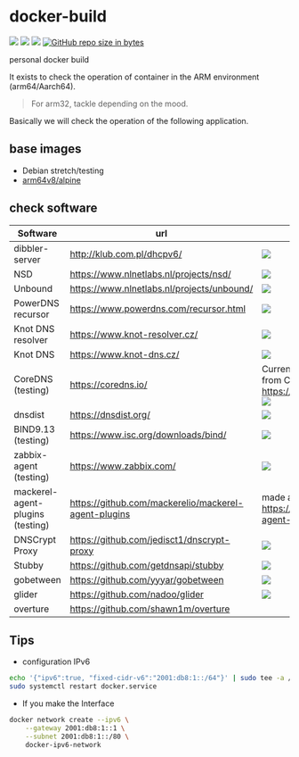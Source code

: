 # docker-build

![](https://img.shields.io/github/commit-activity/y/kometchtech/docker-build.svg?style=popout-square)
![](https://img.shields.io/github/last-commit/kometchtech/docker-build.svg?style=popout-square)
![](https://img.shields.io/github/repo-size/kometchtech/docker-build.svg?style=popout-square)
[![GitHub repo size in bytes](https://img.shields.io/github/repo-size/badges/shields.svg)](https://github.com/kometchtech/docker-build)

personal docker build

It exists to check the operation of container in the ARM environment (arm64/Aarch64).
> For arm32, tackle depending on the mood.

Basically we will check the operation of the following application.

## base images

- Debian stretch/testing
- [arm64v8/alpine](https://hub.docker.com/r/arm64v8/alpine/)

## check software

| Software                         | url                                                    | version                                                                                                                                                                                                                                                                                      |
| -------------------------------- | ------------------------------------------------------ | -------------------------------------------------------------------------------------------------------------------------------------------------------------------------------------------------------------------------------------------------------------------------------------------- |
| dibbler-server                   | <http://klub.com.pl/dhcpv6/>                           | [![](https://images.microbadger.com/badges/version/kometchtech/dibbler-server.svg)](https://microbadger.com/images/kometchtech/dibbler-server "Get your own version badge on microbadger.com")                                                                                               |
| NSD                              | <https://www.nlnetlabs.nl/projects/nsd/>               | [![](https://images.microbadger.com/badges/version/kometchtech/nsd.svg)](https://microbadger.com/images/kometchtech/nsd "Get your own version badge on microbadger.com")                                                                                                                     |
| Unbound                          | <https://www.nlnetlabs.nl/projects/unbound/>           | [![](https://images.microbadger.com/badges/version/kometchtech/unbound.svg)](https://microbadger.com/images/kometchtech/unbound "Get your own version badge on microbadger.com")                                                                                                             |
| PowerDNS recursor                | <https://www.powerdns.com/recursor.html>               | [![](https://images.microbadger.com/badges/version/kometchtech/pdnsrec.svg)](https://microbadger.com/images/kometchtech/pdnsrec "Get your own version badge on microbadger.com")                                                                                                           |
| Knot DNS resolver                | <https://www.knot-resolver.cz/>                        | [![](https://images.microbadger.com/badges/version/kometchtech/kresd.svg)](https://microbadger.com/images/kometchtech/kresd "Get your own version badge on microbadger.com")                                                                                                                 |
| Knot DNS                         | <https://www.knot-dns.cz/>                             | [![](https://images.microbadger.com/badges/version/kometchtech/knot.svg)](https://microbadger.com/images/kometchtech/knot "Get your own version badge on microbadger.com")                                                                                                                   |
| CoreDNS (testing)                | <https://coredns.io/>                                  | Currently the Docker image is released from CoreDNS.io formula. <br> <https://hub.docker.com/r/coredns/coredns/> <br> [![](https://images.microbadger.com/badges/version/kometchtech/coredns.svg)](https://microbadger.com/images/kometchtech/coredns "Get your own version badge on microbadger.com") |
| dnsdist                          | <https://dnsdist.org/>                                 | [![](https://images.microbadger.com/badges/version/kometchtech/dnsdist.svg)](https://microbadger.com/images/kometchtech/dnsdist "Get your own version badge on microbadger.com")                                                                                                             |
| BIND9.13 (testing)               | <https://www.isc.org/downloads/bind/>                  | [![](https://images.microbadger.com/badges/version/kometchtech/bind.svg)](https://microbadger.com/images/kometchtech/bind "Get your own version badge on microbadger.com")                                                                                                                   |
| zabbix-agent (testing)           | <https://www.zabbix.com/>                              | [![](https://images.microbadger.com/badges/version/kometchtech/zabbix-agent.svg)](https://microbadger.com/images/kometchtech/zabbix-agent "Get your own version badge on microbadger.com") |
| mackerel-agent-plugins (testing) | <https://github.com/mackerelio/mackerel-agent-plugins> |made a deb package for armhf / arm64. <br> <https://github.com/kometchtech/mackerel-agent-plugins> |
| DNSCrypt Proxy                   | <https://github.com/jedisct1/dnscrypt-proxy>           | [![](https://images.microbadger.com/badges/version/kometchtech/dnscrypt-proxy.svg)](https://microbadger.com/images/kometchtech/dnscrypt-proxy "Get your own version badge on microbadger.com")                                                                                               |
| Stubby                           | <https://github.com/getdnsapi/stubby>                  | [![](https://images.microbadger.com/badges/version/kometchtech/stubby.svg)](https://microbadger.com/images/kometchtech/stubby "Get your own version badge on microbadger.com")                                                                                                               |
| gobetween                        | <https://github.com/yyyar/gobetween>                   | [![](https://images.microbadger.com/badges/version/kometchtech/gobetween.svg)](https://microbadger.com/images/kometchtech/gobetween "Get your own version badge on microbadger.com")                                                                                                         |
| glider                           | <https://github.com/nadoo/glider>                      | [![](https://images.microbadger.com/badges/version/kometchtech/glider.svg)](https://microbadger.com/images/kometchtech/glider "Get your own version badge on microbadger.com")                                                                                                               |
| overture | <https://github.com/shawn1m/overture> | |

## Tips

- configuration IPv6

```bash
echo '{"ipv6":true, "fixed-cidr-v6":"2001:db8:1::/64"}' | sudo tee -a /etc/docker/daemon.json
sudo systemctl restart docker.service
```

- If you make the Interface

```bash
docker network create --ipv6 \
    --gateway 2001:db8:1::1 \
    --subnet 2001:db8:1::/80 \
    docker-ipv6-network
```

